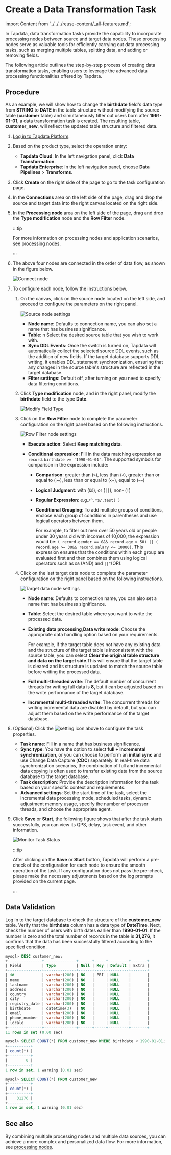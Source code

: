 # Create a Data Transformation Task

import Content from '../../../reuse-content/_all-features.md';

<Content />

In Tapdata, data transformation tasks provide the capability to incorporate processing nodes between source and target data nodes. These processing nodes serve as valuable tools for efficiently carrying out data processing tasks, such as merging multiple tables, splitting data, and adding or removing fields. 

The following article outlines the step-by-step process of creating data transformation tasks, enabling users to leverage the advanced data processing functionalities offered by Tapdata.

## Procedure

As an example, we will show how to change the **birthdate** field's data type from **STRING** to **DATE** in the table structure without modifying the source table (**customer** table) and simultaneously filter out users born after **1991-01-01**, a data transformation task is created. The resulting table, **customer_new**, will reflect the updated table structure and filtered data.

1. [Log in to Tapdata Platform](../../log-in.md).

2. Based on the product type, select the operation entry:

   * **Tapdata Cloud**: In the left navigation panel, click **Data Transformation**.
   * **Tapdata Enterprise**: In the left navigation panel, choose **Data Pipelines** > **Transforms**.

3. Click **Create** on the right side of the page to go to the task configuration page.

4. In the **Connections** area on the left side of the page, drag and drop the source and target data into the right canvas located on the right side.

5. In the **Processing node** area on the left side of the page, drag and drop the **Type modification** node and the **Row Filter** node.

   :::tip

   For more information on processing nodes and application scenarios, see [processing nodes](process-node.md).

   :::

6. The above four nodes are connected in the order of data flow, as shown in the figure below.

   ![Connect node](../../../images/connect_data_dev_nodes.png)

7. To configure each node, follow the instructions below.

   1. On the canvas, click on the source node located on the left side, and proceed to configure the parameters on the right panel.

      ![Source node settings](../../../images/data_dev_source_node_setting.png)

      * **Node name**: Defaults to connection name, you can also set a name that has business significance.
      * **Table**: n Select the desired source table that you wish to work with.
      * **Sync DDL Events**: Once the switch is turned on, Tapdata will automatically collect the selected source DDL events, such as the addition of new fields. If the target database supports DDL writing, it enables DDL statement synchronization, ensuring that any changes in the source table's structure are reflected in the target database.
      * **Filter settings**: Default off, after turning on you need to specify data filtering conditions.

   2. Click **Type modification** node, and in the right panel, modify the **birthdate** field to the type **Date**.

      ![Modify Field Type](../../../images/data_dev_column_type_setting.png)

   3. Click on the **Row Filter** node to complete the parameter configuration on the right panel based on the following instructions.

      ![Row Filter node settings](../../../images/data_dev_row_filter_setting_en.png)

      * **Execute action**: Select **Keep matching data**.

      * **Conditional expression**: Fill in the data matching expression as `record.birthdate >= '1990-01-01'`. The supported symbols for comparison in the expression include:

         * **Comparison**: greater than (`>`), less than (`<`), greater than or equal to (`>=`), less than or equal to (`<=`), equal to (`==`)

         * **Logical Judgment**: with (`&&`), or (`||`), non- (`!`)

         * **Regular Expression**: e.g.`/^.*$/.test( )`

         * **Conditional Grouping**: To add multiple groups of conditions, enclose each group of conditions in parentheses and use logical operators between them. 

           For example, to filter out men over 50 years old or people under 30 years old with incomes of 10,000, the expression would be: `( record.gender == 0&& record.age > 50) || ( record.age >= 30&& record.salary <= 10000)`. This expression ensures that the conditions within each group are evaluated first and then combines them using logical operators such as `&&` (AND) and `||"`(OR).

   4. Click on the last target data node to complete the parameter configuration on the right panel based on the following instructions.

      ![Target data node settings](../../../images/data_dev_target_node_setting_en.png)

      - **Node name**: Defaults to connection name, you can also set a name that has business significance.

      - **Table**: Select the desired table where you want to write the processed data.

      - **Existing data processing**,**Data write mode**: Choose the appropriate data handling option based on your requirements.

        For example, if the target table does not have any existing data and the structure of the target table is inconsistent with the source table, you can select **Clear the original table structure and data on the target side**.This will ensure that the target table is cleared and its structure is updated to match the source table before writing the processed data.

      - **Full multi-threaded write**: The default number of concurrent threads for writing full data is **8**, but it can be adjusted based on the write performance of the target database.

      - **Incremental multi-threaded write**: The concurrent threads for writing incremental data are disabled by default, but you can adjust them based on the write performance of the target database.

8. (Optional) Click the ![setting](../../../images/setting.png) icon above to configure the task properties.

   * **Task name**: Fill in a name that has business significance.
   * **Sync type**: You have the option to select **full + incremental synchronization**, or you can choose to perform an **initial sync** and use Change Data Capture (**CDC**) separately. In real-time data synchronization scenarios, the combination of full and incremental data copying is often used to transfer existing data from the source database to the target database.
   * **Task description**: Provide the description information for the task based on your specific context and requirements.
   * **Advanced settings**: Set the start time of the task, select the incremental data processing mode, scheduled tasks, dynamic adjustment memory usage, specify the number of processor threads, and choose the appropriate agent.

9. Click **Save** or **Start**, the following figure shows that after the task starts successfully, you can view its QPS, delay, task event, and other information.

   ![Monitor Task Status](../../../images/data_dev_monitor_en.png)

   :::tip

   After clicking on the **Save** or **Start** button, Tapdata will perform a pre-check of the configuration for each node to ensure the smooth operation of the task. If any configuration does not pass the pre-check, please make the necessary adjustments based on the log prompts provided on the current page.

   :::



## Data Validation

Log in to the target database to check the structure of the **customer_new** table. Verify that the **birthdate** column has a data type of **DateTime**. Next, check the number of users with birth dates earlier than **1990-01-01**. If the number is zero and the total number of records in the table is **31,276**, it confirms that the data has been successfully filtered according to the specified condition.

```sql
mysql> DESC customer_new;
+---------------+--------------+------+-----+---------+-------+
| Field         | Type         | Null | Key | Default | Extra |
+---------------+--------------+------+-----+---------+-------+
| id            | varchar(200) | NO   | PRI | NULL    |       |
| name          | varchar(200) | NO   |     | NULL    |       |
| lastname      | varchar(200) | NO   |     | NULL    |       |
| address       | varchar(200) | NO   |     | NULL    |       |
| country       | varchar(200) | NO   |     | NULL    |       |
| city          | varchar(200) | NO   |     | NULL    |       |
| registry_date | varchar(200) | NO   |     | NULL    |       |
| birthdate     | datetime(3)  | NO   |     | NULL    |       |
| email         | varchar(200) | NO   |     | NULL    |       |
| phone_number  | varchar(200) | NO   |     | NULL    |       |
| locale        | varchar(200) | NO   |     | NULL    |       |
+---------------+--------------+------+-----+---------+-------+
11 rows in set (0.00 sec)

mysql> SELECT COUNT(*) FROM customer_new WHERE birthdate < 1990-01-01;
+----------+
| count(*) |
+----------+
|        0 |
+----------+
1 row in set, 1 warning (0.01 sec)

mysql> SELECT COUNT(*) FROM customer_new
+----------+
| count(*) |
+----------+
|    31276 |
+----------+
1 row in set, 1 warning (0.01 sec)
```



## See also

By combining multiple processing nodes and multiple data sources, you can achieve a more complex and personalized data flow. For more information, see [processing nodes](process-node.md).

